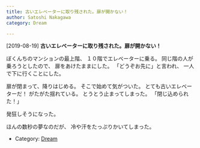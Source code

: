 ```yaml
---
title: 古いエレベーターに取り残された。扉が開かない！
author: Satoshi Nakagawa
category: Dream

---
```


[2019-08-19] **古いエレベーターに取り残された。扉が開かない！** 

ぼくんちのマンションの最上階、
１０階でエレベーターに乗る。
同じ階の人が乗ろうとしたので、
扉をあけたままにした。
「どうぞお先に」と言われ、
一人で下に行くことにした。

 扉が閉まって、降りはじめる。
そこで始めて気がついた。
とても古いエレベーターだ！
がたがた揺れている。
とうとう止まってしまった。
「閉じ込められた！」

 発狂しそうになった。

 ほんの数秒の夢なのだが、
冷や汗をたっぷりかいてしまった。

- Category: [Dream](https://merapano.github.io/categories.html#Dream)

